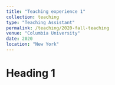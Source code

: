 ```yaml
---
title: "Teaching experience 1"
collection: teaching
type: "Teaching Assistant"
permalink: /teaching/2020-fall-teaching
venue: "Columbia University"
date: 2020
location: "New York"
---
```


Heading 1
======
